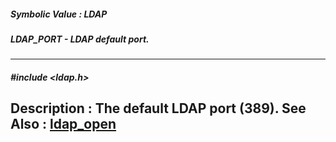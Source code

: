 ##### Symbolic Value : LDAP
##### LDAP_PORT - LDAP default port.
---
##### #include <ldap.h>
**Description :**
The default LDAP port (389).
**See Also :**
[ldap_open](D:/md_files/ldap_open.md)
---
